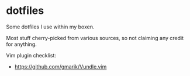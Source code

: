 dotfiles
========

Some dotfiles I use within my boxen. 

Most stuff cherry-picked from various sources, so not claiming any credit for anything.

Vim plugin checklist:
- https://github.com/gmarik/Vundle.vim
